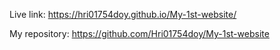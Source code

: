Live link: https://hri01754doy.github.io/My-1st-website/

My repository: https://github.com/Hri01754doy/My-1st-website
